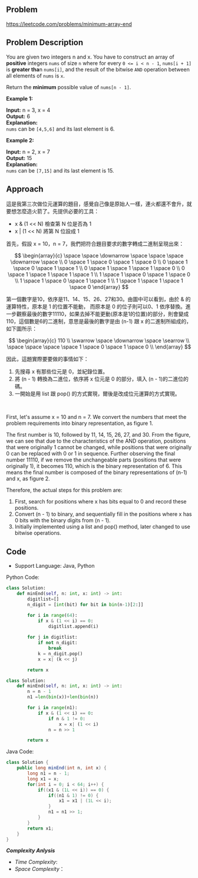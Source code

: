## Problem

https://leetcode.com/problems/minimum-array-end

## Problem Description

You are given two integers n and x. You have to construct an array of **positive** integers `nums` of size `n` 
where for every `0 <= i < n - 1`, `nums[i + 1]` is **greater tha**n `nums[i]`, and the result of the bitwise `AND` operation between 
all elements of `nums` is `x`.

Return the **minimum** possible value of `nums[n - 1]`.

**Example 1:**

**Input:** n = 3, x = 4  <br>
**Output:** 6  <br>
**Explanation:**    <br>
`nums` can be `[4,5,6]` and its last element is 6.

**Example 2:**

**Input:** n = 2, x = 7  <br>
**Output:** 15  <br>
**Explanation:**  <br>
`nums` can be `[7,15]` and its last element is 15.

## Approach
這是我第三次做位元運算的題目，感覺自己像是原始人一樣，連火都還不會升，就要想怎麼造火箭了。先提供必要的工具：
* x & (1 << N) 檢查第 N 位是否為 1
* x | (1 << N) 將第 N 位設成 1  

首先，假設 x = 10，n = 7，我們把符合題目要求的數字轉成二進制呈現出來：

$$
\begin{array}{c}
 \space  \space \downarrow \space \space \space \downarrow \space  \\
0 \space 1 \space 0 \space 1 \space 0 \\
0 \space 1 \space 0 \space 1 \space 1 \\
0 \space 1 \space 1 \space 1 \space 0 \\
0 \space 1 \space 1 \space 1 \space 1 \\
1 \space 1 \space 0 \space 1 \space 0 \\
1 \space 1 \space 0 \space 1 \space 1 \\
1 \space 1 \space 1 \space 1 \space 0
\end{array}
$$

第一個數字是10，依序是11、14、15、26、27和30。由圖中可以看到，由於 & 的運算特性，原本是 1 的位置不能動，
而原本是 0 的位子則可以0、1 依序替換。進一步觀察最後的數字11110，如果去掉不能更動(原本是1的位置)的部分，則會變成110，這個數是6的二進制，意思是最後的數字是由 (n-1) 跟 x 的二進制所組成的，如下圖所示：

$$
\begin{array}{c}
110 \\
\swarrow \space \downarrow \space \searrow \\
\space \space \space \space 1 \space 0 \space 1 \space 0 \\
\end{array}
$$

因此，這題實際要要做的事情如下：
1. 先搜尋 x 有那些位元是 0，並紀錄位置。
2. 將 (n - 1) 轉換為二進位，依序將 x 位元是 0 的部分，填入 (n - 1)的二進位的碼。
3. 一開始是用 list 跟 pop() 的方式實現，爾後是改成位元運算的方式實現。

<br>

First, let's assume x = 10 and n = 7. We convert the numbers that meet the problem requirements into binary representation, as figure 1.

The first number is 10, followed by 11, 14, 15, 26, 27, and 30. From the figure, we can see that due to the characteristics of the AND operation, positions that were originally 1 cannot be changed, while positions that were originally 0 can be replaced with 0 or 1 in sequence. Further observing the final number 11110, if we remove the unchangeable parts (positions that were originally 1), it becomes 110, which is the binary representation of 6. This means the final number is composed of the binary representations of (n-1) and x, as figure 2.

Therefore, the actual steps for this problem are:

1. First, search for positions where x has bits equal to 0 and record these positions.
2. Convert (n - 1) to binary, and sequentially fill in the positions where x has 0 bits with the binary digits from (n - 1).
3. Initially implemented using a list and pop() method, later changed to use bitwise operations.

## Code

- Support Language: Java, Python

Python Code:

```py
class Solution:
    def minEnd(self, n: int, x: int) -> int:
        digitlist=[]
        n_digit = [int(bit) for bit in bin(n-1)[2:]]

        for i in range(64):
            if x & (1 << i) == 0:
                digitlist.append(i)
        
        for j in digitlist:
            if not n_digit:
                break
            k = n_digit.pop()
            x = x| (k << j)

        return x
```

```py
class Solution:
    def minEnd(self, n: int, x: int) -> int:
        n = n - 1
        n1 =len(bin(x))+len(bin(n))

        for i in range(n1):
            if x & (1 << i) == 0:
                if n & 1 != 0:
                    x = x| (1 << i)
                n = n >> 1

        return x
```

Java Code:

```java
class Solution {
    public long minEnd(int n, int x) {
        long n1 = n - 1;
        long x1 = x;       
        for(int i = 0; i < 64; i++) {
            if((x1 & (1L << i)) == 0) {
                if((n1 & 1) != 0) {
                    x1 = x1 | (1L << i);
                }
                n1 = n1 >> 1;
            }
        }       
        return x1;
    }
}
```

**_Complexity Anlysis_**

- _Time Complexity_: 
- _Space Complexity_：
